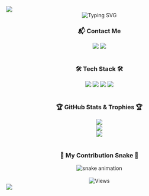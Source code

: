 <a href="https://github.com/SungRyulCho">
  <img src="https://capsule-render.vercel.app/api?type=rect&color=auto&height=250&section=header&text=SungRyulCho&fontSize=70&fontAlignY=45&animation=fadeIn" />
</a>

<div align="center">
  <img src="https://readme-typing-svg.herokuapp.com?font=Fira+Code&pause=1000&color=00BFFF&center=true&vCenter=true&width=435&lines=I'm+a+Growing+Backend+Developer;Always+Learning+New+Things;Welcome+to+my+GitHub+Profile!" alt="Typing SVG" />
</div>

<div align="center"> 
  <h3>📬 Contact Me</h3>
  <a href="mailto:hahahahah0811@gmail.com"><img src="https://img.shields.io/badge/Gmail-EA4335?style=for-the-badge&logo=Gmail&logoColor=white"></a>
  <a href="https://velog.io/@hahahah0811"><img src="https://img.shields.io/badge/Velog-20C997?style=for-the-badge&logo=Vimeo&logoColor=white"></a>
</div>
<br>

<div align="center">
  <h3>🛠️ Tech Stack 🛠️</h3>
  <img src="https://img.shields.io/badge/Java-ED8B00?style=for-the-badge&logo=openjdk&logoColor=white">
  <img src="https://img.shields.io/badge/Spring-6DB33F?style=for-the-badge&logo=spring&logoColor=white">
  <img src="https://img.shields.io/badge/MySQL-4479A1?style=for-the-badge&logo=mysql&logoColor=white">
  <img src="https://img.shields.io/badge/Amazon_AWS-232F3E?style=for-the-badge&logo=amazon-aws&logoColor=white">
</div>
<br>

<div align="center">
  <h3>🏆 GitHub Stats & Trophies 🏆</h3>
  <a href="https://github.com/SungRyulCho">
    <img align="center" src="https://github-readme-stats.vercel.app/api/top-langs/?username=SungRyulCho&layout=compact&theme=tokyonight" />
  </a>
  <br>
  <a href="https://github.com/SungRyulCho">
    <img align="center" src="https://github-readme-stats.vercel.app/api?username=SungRyulCho&show_icons=true&theme=tokyonight" />
  </a>
  <br>
  <a href="https://github.com/SungRyulCho">
    <img align="center" src="https://github-profile-trophy.vercel.app/?username=SungRyulCho&theme=tokyonight&margin-w=15&margin-h=15" />
  </a>
</div>
<br>

<div align="center">
  <h3>🐍 My Contribution Snake 🐍</h3>
  <img src="https://raw.githubusercontent.com/SungRyulCho/SungRyulCho/output/github-contribution-grid-snake-dark.svg?palette=github-dark" alt="snake animation" />
</div>
<br>

<div align="center">
  <img src="https://komarev.com/ghpvc/?username=SungRyulCho&style=flat-square&color=blue" alt="Views"/>
</div>

<a href="https://github.com/SungRyulCho">
  <img src="https://capsule-render.vercel.app/api?type=rect&color=auto&height=150&section=footer" />
</a>

